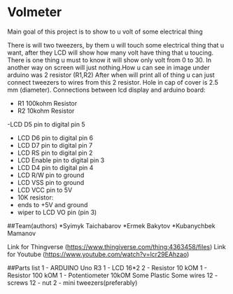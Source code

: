 # Volmeter
Main goal of this project is to show to u volt of some electrical thing

There is will two tweezers, by them u will touch some electrical thing that u want, after they LCD will show how many volt have thing that u toucing. There is one thing u must to know it will show only volt from 0 to 30. In another way on screen will just nothing.How u can see in image under arduino was 2 resistor (R1,R2) After when will print all of thing u can just connect tweezers to wires from this 2 resistor. Hole in cap of cover is 2.5 mm (diameter). 
Connections between lcd display and arduino board:
* R1 100kohm Resistor
* R2 10kohm Resistor

-LCD D5 pin to digital pin 5
- LCD D6 pin to digital pin 6
- LCD D7 pin to digital pin 7
- LCD RS pin to digital pin 2
- LCD Enable pin to digital pin 3
- LCD D4 pin to digital pin 4
- LCD R/W pin to ground
- LCD VSS pin to ground
- LCD VCC pin to 5V
- 10K resistor:
- ends to +5V and ground
- wiper to LCD VO pin (pin 3)

##Team(authors)
*Syimyk Taichabarov
*Ermek Bakytov
*Kubanychbek Mamanov

Link for Thingverse (https://www.thingiverse.com/thing:4363458/files)
Link for Youtube (https://www.youtube.com/watch?v=lcr29EAhzao)

##Parts list
1 - ARDUINO Uno R3
1 - LCD 16*2
2 - Resistor 10 kOM
1 - Resistor 100 kOM
1 - Potentiometer 10kOM
Some Plastic
Some wires
12 - screws
12 - nut 
2 - mini tweezers(preferably)
